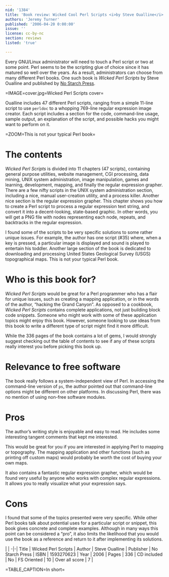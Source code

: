 ```yaml
---
nid: '1384'
title: 'Book review: Wicked Cool Perl Scripts <i>by Steve Oualline</i>'
authors: 'Jeremy Turner'
published: '2006-04-20 0:00:00'
issue: ''
license: cc-by-nc
section: reviews
listed: 'true'

---
```

Every GNU/Linux administrator will need to touch a Perl script or two at some point. Perl seems to be the scripting glue of choice since it has matured so well over the years. As a result, administrators can choose from many different Perl books. One such book is _Wicked Perl Scripts_ by Steve Oualline and published by [No Starch Press](http://www.nostarch.com).


=IMAGE=cover.jpg=Wicked Perl Scripts cover=

Oualline includes 47 different Perl scripts, ranging from a simple 11-line script to use `perldoc` to a whopping 769-line regular expression image creator. Each script includes a section for the code, command-line usage, sample output, an explanation of the script, and possible hacks you might want to perform on it.


=ZOOM=This is not your typical Perl book=


# The contents

_Wicked Perl Scripts_ is divided into 11 chapters (47 scripts), containing general purpose utilities, website management, CGI processing, data mining, UNIX system administration, image manipulation, games and learning, development, mapping, and finally the regular expression grapher. There are a few nifty scripts in the UNIX system administration section, including a nice, manual user-creation utility, and a process killer. Another nice section is the regular expression grapher. This chapter shows you how to create a Perl script to process a regular expression text string, and convert it into a decent-looking, state-based graphic. In other words, you will get a PNG file with nodes representing each node, repeats, and backtracks in the regular expression.

I found some of the scripts to be very specific solutions to some rather unique issues. For example, the author has one script (#35) where, when a key is pressed, a particular image is displayed and sound is played to entertain his toddler. Another large section of the book is dedicated to downloading and processing United States Geological Survey (USGS) topographical maps. This is not your typical Perl book.


# Who is this book for?

_Wicked Perl Scripts_ would be great for a Perl programmer who has a flair for unique issues, such as creating a mapping application, or in the words of the author, “hacking the Grand Canyon”. As opposed to a cookbook, _Wicked Perl Scripts_ contains complete applications, not just building block code snippets. Someone who might work with some of these application topics might enjoy this book. However, someone looking to use ideas from this book to write a different type of script might find it more difficult.

While the 336 pages of the book contains a lot of gems, I would strongly suggest checking out the table of contents to see if any of these scripts really interest you before picking this book up.


# Relevance to free software

The book really follows a system-independent view of Perl. In accessing the command-line version of `ps`, the author pointed out that command-line options might be different on other platforms. In discussing Perl, there was no mention of using non-free software modules.


# Pros

The author’s writing style is enjoyable and easy to read. He includes some interesting tangent comments that kept me interested.

This would be great for you if you are interested in applying Perl to mapping or topography. The mapping application and other functions (such as printing off custom maps) would probably be worth the cost of buying your own maps.

It also contains a fantastic regular expression grapher, which would be found very useful by anyone who works with complex regular expressions. It allows you to really visualize what your expression says.


# Cons

I found that some of the topics presented were very specific. While other Perl books talk about potential uses for a particular script or snippet, this book gives concrete and complete examples. Although in many ways this point can be considered a “pro”, it also limits the likelihood that you would use the book as a reference and return to it after implementing its solutions.


 | |
-|-|
Title | Wicked Perl Scripts | 
Author | Steve Oualline | 
Publisher | No Starch Press | 
ISBN | 1593270623 | 
Year | 2006 | 
Pages | 336 | 
CD included | No | 
FS Oriented | 10 | 
Over all score | 7 | 

=TABLE_CAPTION=In short=

